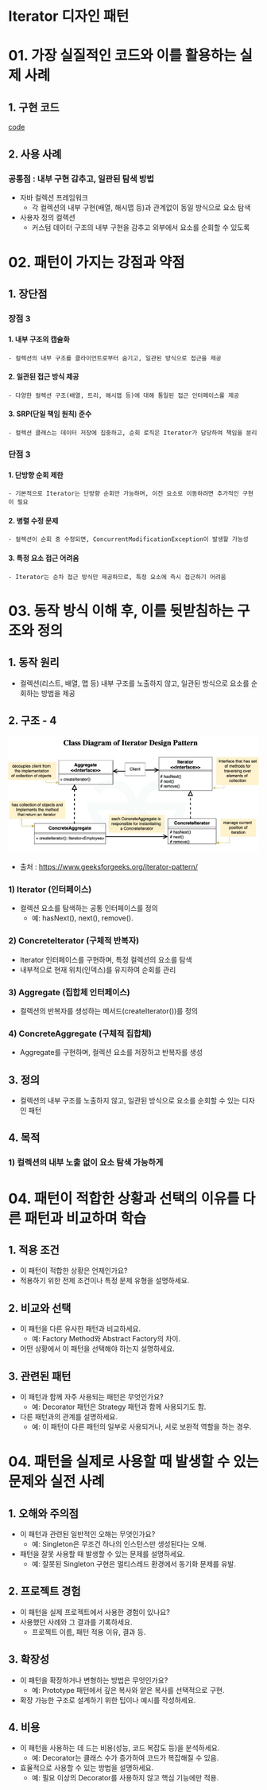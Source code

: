 # Iterator 디자인 패턴

# 01. 가장 실질적인 코드와 이를 활용하는 실제 사례

## 1. 구현 코드
[code](code)

## 2. 사용 사례
### 공통점 : 내부 구현 감추고, 일관된 탐색 방법

- 자바 컬렉션 프레임워크
  - 각 컬렉션의 내부 구현(배열, 해시맵 등)과 관계없이 동일 방식으로 요소 탐색
- 사용자 정의 컬렉션
  - 커스텀 데이터 구조의 내부 구현을 감추고 외부에서 요소를 순회할 수 있도록 



# 02.  패턴이 가지는 강점과 약점

## 1. 장단점
### 장점 3
#### 1. 내부 구조의 캡슐화
    - 컬렉션의 내부 구조를 클라이언트로부터 숨기고, 일관된 방식으로 접근을 제공
#### 2. 일관된 접근 방식 제공
    - 다양한 컬렉션 구조(배열, 트리, 해시맵 등)에 대해 통일된 접근 인터페이스를 제공
#### 3. SRP(단일 책임 원칙) 준수
    - 컬렉션 클래스는 데이터 저장에 집중하고, 순회 로직은 Iterator가 담당하여 책임을 분리

### 단점 3
#### 1. 단방향 순회 제한
    - 기본적으로 Iterator는 단방향 순회만 가능하며, 이전 요소로 이동하려면 추가적인 구현이 필요
#### 2. 병렬 수정 문제
    - 컬렉션이 순회 중 수정되면, ConcurrentModificationException이 발생할 가능성
#### 3. 특정 요소 접근 어려움
    - Iterator는 순차 접근 방식만 제공하므로, 특정 요소에 즉시 접근하기 어려움


# 03. 동작 방식 이해 후, 이를 뒷받침하는 구조와 정의

## 1. 동작 원리
-  컬렉션(리스트, 배열, 맵 등) 내부 구조를 노출하지 않고, 일관된 방식으로 요소를 순회하는 방법을 제공


## 2. 구조 - 4
![img.png](img.png)
- 출처 : https://www.geeksforgeeks.org/iterator-pattern/

### 1) Iterator (인터페이스)
- 컬렉션 요소를 탐색하는 공통 인터페이스를 정의
  - 예: hasNext(), next(), remove().

### 2) ConcreteIterator (구체적 반복자)
- Iterator 인터페이스를 구현하며, 특정 컬렉션의 요소를 탐색
- 내부적으로 현재 위치(인덱스)를 유지하여 순회를 관리

### 3) Aggregate (집합체 인터페이스)
- 컬렉션의 반복자를 생성하는 메서드(createIterator())를 정의

### 4) ConcreteAggregate (구체적 집합체)
- Aggregate를 구현하며, 컬렉션 요소를 저장하고 반복자를 생성


## 3. 정의
- 컬렉션의 내부 구조를 노출하지 않고, 일관된 방식으로 요소를 순회할 수 있는 디자인 패턴

## 4. 목적 
### 1) 컬렉션의 내부 노출 없이 요소 탐색 가능하게 



# 04.  패턴이 적합한 상황과 선택의 이유를 다른 패턴과 비교하며 학습


## 1. 적용 조건
- 이 패턴이 적합한 상황은 언제인가요?
- 적용하기 위한 전제 조건이나 특정 문제 유형을 설명하세요.

## 2. 비교와 선택
- 이 패턴을 다른 유사한 패턴과 비교하세요.
  - 예: Factory Method와 Abstract Factory의 차이.
- 어떤 상황에서 이 패턴을 선택해야 하는지 설명하세요.


## 3. 관련된 패턴
- 이 패턴과 함께 자주 사용되는 패턴은 무엇인가요?
  - 예: Decorator 패턴은 Strategy 패턴과 함께 사용되기도 함.
- 다른 패턴과의 관계를 설명하세요.
  - 예: 이 패턴이 다른 패턴의 일부로 사용되거나, 서로 보완적 역할을 하는 경우.


# 04.  패턴을 실제로 사용할 때 발생할 수 있는 문제와 실전 사례

## 1. 오해와 주의점
- 이 패턴과 관련된 일반적인 오해는 무엇인가요?
  - 예: Singleton은 무조건 하나의 인스턴스만 생성된다는 오해.
- 패턴을 잘못 사용할 때 발생할 수 있는 문제를 설명하세요.
  - 예: 잘못된 Singleton 구현은 멀티스레드 환경에서 동기화 문제를 유발.



## 2. 프로젝트 경험
- 이 패턴을 실제 프로젝트에서 사용한 경험이 있나요?
- 사용했던 사례와 그 결과를 기록하세요.
  - 프로젝트 이름, 패턴 적용 이유, 결과 등.



## 3. 확장성
- 이 패턴을 확장하거나 변형하는 방법은 무엇인가요?
  - 예: Prototype 패턴에서 깊은 복사와 얕은 복사를 선택적으로 구현.
- 확장 가능한 구조로 설계하기 위한 팁이나 예시를 작성하세요.



## 4. 비용
- 이 패턴을 사용하는 데 드는 비용(성능, 코드 복잡도 등)을 분석하세요.
  - 예: Decorator는 클래스 수가 증가하여 코드가 복잡해질 수 있음.
- 효율적으로 사용할 수 있는 방법을 설명하세요.
  - 예: 필요 이상의 Decorator를 사용하지 않고 핵심 기능에만 적용.